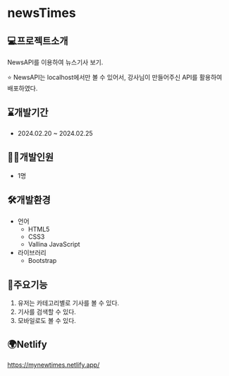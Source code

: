 # newsTimes

## 💻프로젝트소개

NewsAPI를 이용하여 뉴스기사 보기.

⭐ NewsAPI는 localhost에서만 볼 수 있어서, 강사님이 만들어주신 API를 활용하여 배포하였다.

## ⌛개발기간

+ 2024.02.20 ~ 2024.02.25

## 👩‍💻개발인원

+ 1명

## 🛠️개발환경
+ 언어
  + HTML5
  + CSS3
  + Vallina JavaScript
+ 라이브러리
  + Bootstrap
  
## 📌주요기능

1. 유저는 카테고리별로 기사를 볼 수 있다.
2. 기사를 검색할 수 있다.
3. 모바일로도 볼 수 있다.

## 🌍Netlify
https://mynewtimes.netlify.app/
